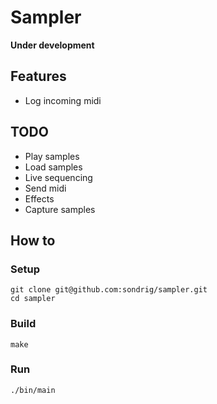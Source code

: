 # Sampler

**Under development**

## Features
- Log incoming midi


## TODO

- Play samples
- Load samples
- Live sequencing
- Send midi
- Effects
- Capture samples

## How to

### Setup

```
git clone git@github.com:sondrig/sampler.git
cd sampler
```

### Build

```
make
```

### Run

```
./bin/main
```
